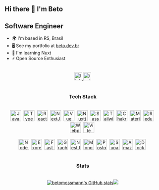 ## Hi there 👋 I'm Beto

## Software Engineer

- 🌍 I'm based in RS, Brasil
- 🖥️ See my portfolio at [beto.dev.br](http://beto.dev.br/)
- 🧠 I'm learning Nuxt
- ⚡ Open Source Enthusiast

<br clear="both">

<div align="center">
  <a href="https://linkedin.com/in/gilbertomossmann/" target="_blank">
    <img src="https://img.shields.io/static/v1?message=LinkedIn&logo=linkedin&label=&color=0077B5&logoColor=white&labelColor=&style=flat" height="25" alt="linkedin logo"  />
  </a>
  <a href="https://instagram.com/gilbertomossmann" target="_blank">
    <img src="https://img.shields.io/static/v1?message=Instagram&logo=instagram&label=&color=E4405F&logoColor=white&labelColor=&style=flat" height="25" alt="instagram logo"  />
  </a>
</div>

<br clear="both">

<h3 align="center">Tech Stack</h3>

<br clear="both">

<div align="center">
  <img src="https://raw.githubusercontent.com/danielcranney/readme-generator/main/public/icons/skills/javascript-colored.svg" height="35" alt="JavaScript" />
  <img height="15" />
  <img src="https://raw.githubusercontent.com/danielcranney/readme-generator/main/public/icons/skills/typescript-colored.svg" height="35" alt="TypeScript" />
  <img height="15" />
  <img src="https://raw.githubusercontent.com/danielcranney/readme-generator/main/public/icons/skills/react-colored.svg" height="35" alt="React" />
  <img height="15" />
  <img src="https://raw.githubusercontent.com/danielcranney/readme-generator/main/public/icons/skills/nextjs-colored.svg" height="35" alt="NextJs" />
  <img height="15" />
  <img src="https://raw.githubusercontent.com/danielcranney/readme-generator/main/public/icons/skills/vuejs-colored.svg" height="35" alt="Vue" />
  <img height="15" />
  <img src="https://raw.githubusercontent.com/danielcranney/readme-generator/main/public/icons/skills/nuxtjs-colored.svg" height="35" alt="Nuxtjs" />
  <img height="15" />
  <img src="https://raw.githubusercontent.com/danielcranney/readme-generator/main/public/icons/skills/sass-colored.svg" height="35" alt="Sass" />
  <img height="15" />
  <img src="https://raw.githubusercontent.com/danielcranney/readme-generator/main/public/icons/skills/tailwindcss-colored.svg" height="35" alt="TailwindCSS" />
  <img height="15" />
  <img src="https://raw.githubusercontent.com/danielcranney/readme-generator/main/public/icons/skills/chakra-colored.svg" height="35" alt="Chakra UI" />
  <img height="15" />
  <img src="https://raw.githubusercontent.com/danielcranney/readme-generator/main/public/icons/skills/materialui-colored.svg" height="35" alt="Material UI" />
  <img height="15" />
  <img src="https://raw.githubusercontent.com/danielcranney/readme-generator/main/public/icons/skills/redux-colored.svg" height="35" alt="Redux" />
  <img height="15" />
  <img src="https://raw.githubusercontent.com/danielcranney/readme-generator/main/public/icons/skills/webpack-colored.svg" height="35" alt="Webpack" />
  <img height="15" />
  <img src="https://raw.githubusercontent.com/danielcranney/readme-generator/main/public/icons/skills/vite-colored.svg" height="35" alt="Vite" />
  <img height="15" />
</div>

<br clear="both">

<div align="center">
  <img src="https://raw.githubusercontent.com/danielcranney/readme-generator/main/public/icons/skills/nodejs-colored.svg" height="34" alt="NodeJS" />
  <img height="15" />
  <img src="https://raw.githubusercontent.com/danielcranney/readme-generator/main/public/icons/skills/express-colored.svg" height="34" alt="Express" />
  <img height="15" />
  <img src="https://raw.githubusercontent.com/danielcranney/readme-generator/main/public/icons/skills/fastapi-colored.svg" height="34" alt="Fast API" />
  <img height="15" />
  <img src="https://raw.githubusercontent.com/danielcranney/readme-generator/main/public/icons/skills/graphql-colored.svg" height="34" alt="GraphQL" />
  <img height="15" />
  <img src="https://raw.githubusercontent.com/danielcranney/readme-generator/main/public/icons/skills/nestjs-colored.svg" height="34" alt="NestJS" />
  <img height="15" />
  <img src="https://raw.githubusercontent.com/danielcranney/readme-generator/main/public/icons/skills/mongodb-colored.svg" height="34" alt="MongoDB" />
  <img height="15" />
  <img src="https://raw.githubusercontent.com/danielcranney/readme-generator/main/public/icons/skills/postgresql-colored.svg" height="34" alt="PostgreSQL" />
  <img height="15" />
  <img src="https://raw.githubusercontent.com/danielcranney/readme-generator/main/public/icons/skills/supabase-colored.svg" height="34" alt="Supabase" />
  <img height="15" />
  <img src="https://raw.githubusercontent.com/danielcranney/readme-generator/main/public/icons/skills/aws-colored.svg" height="34" alt="Amazon Web Services" />
  <img height="15" />
  <img src="https://raw.githubusercontent.com/danielcranney/readme-generator/main/public/icons/skills/docker-colored.svg" height="34" alt="Docker" />
  <img height="15" />
</div>

<br clear="both">

<h3 align="center">Stats</h3>

<br clear="both">

<div align="center"><a href="http://www.github.com/betomossmann"><img src="https://github-readme-stats.vercel.app/api?username=betomossmann&show_icons=true&hide=issues,contribs&count_private=true&title_color=0891b2&text_color=ffffff&icon_color=0891b2&bg_color=1c1917&hide_border=true&show_icons=true" alt="betomossmann's GitHub stats" /></a><a href="http://www.github.com/betomossmann"><img src="https://github-readme-streak-stats.herokuapp.com/?user=betomossmann&stroke=ffffff&background=1c1917&ring=0891b2&fire=0891b2&currStreakNum=ffffff&currStreakLabel=0891b2&sideNums=ffffff&sideLabels=ffffff&dates=ffffff&hide_border=true" /></a></div>
